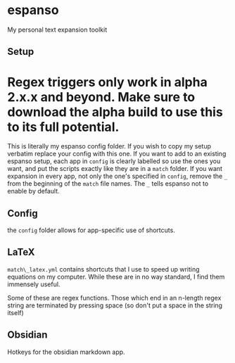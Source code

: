 # espanso
My personal text expansion toolkit

## Setup

# Regex triggers only work in alpha 2.x.x and beyond. Make sure to download the alpha build to use this to its full potential.

This is literally my espanso config folder. If you wish to copy my setup verbatim replace your config with this one. If you want to add to an existing espanso setup, each app in `config` is clearly labelled so use the ones you want, and put the scripts exactly like they are in a `match` folder. If you want expansion in every app, not only the one's specified in `config`, remove the `_` from the beginning of the `match` file names. The `_` tells espanso not to enable by default.

## Config

the `config` folder allows for app-specific use of shortcuts. 

## LaTeX

`match\_latex.yml` contains shortcuts that I use to speed up writing equations on my computer. While these are in no way standard, I find them immensely useful.

Some of these are regex functions. Those which end in an n-length regex string are terminated by pressing space (so don't put a space in the string itself)

## Obsidian

Hotkeys for the obsidian markdown app.
